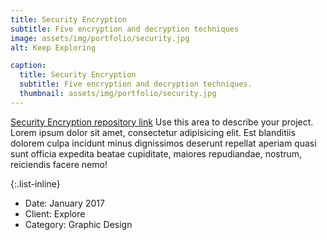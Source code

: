 ```yaml
---
title: Security Encryption
subtitle: Five encryption and decryption techniques
image: assets/img/portfolio/security.jpg
alt: Keep Exploring

caption:
  title: Security Encryption
  subtitle: Five encryption and decryption techniques.
  thumbnail: assets/img/portfolio/security.jpg
---
```

[Security Encryption repository link](https://github.com/LauraaMolinaa/security-project)
Use this area to describe your project. Lorem ipsum dolor sit amet, consectetur adipisicing elit. Est blanditiis dolorem culpa incidunt minus dignissimos deserunt repellat aperiam quasi sunt officia expedita beatae cupiditate, maiores repudiandae, nostrum, reiciendis facere nemo!

{:.list-inline}
- Date: January 2017
- Client: Explore
- Category: Graphic Design

